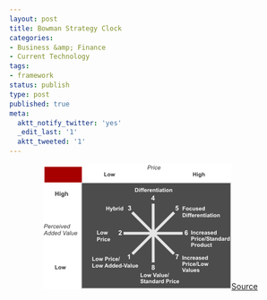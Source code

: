 ```yaml
---
layout: post
title: Bowman Strategy Clock
categories:
- Business &amp; Finance
- Current Technology
tags:
- framework
status: publish
type: post
published: true
meta:
  aktt_notify_twitter: 'yes'
  _edit_last: '1'
  aktt_tweeted: '1'
---
```

<p style="text-align: center;"><img class="aligncenter size-full wp-image-2033" title="bowmans_strategy" src="/img/bowmans_strategy.png" alt="" width="336" height="225" /><a class="vt-p" href="http://www.zanthus.com/databank/strategy/images/bowmans_strategy.png">Source</a></p>

